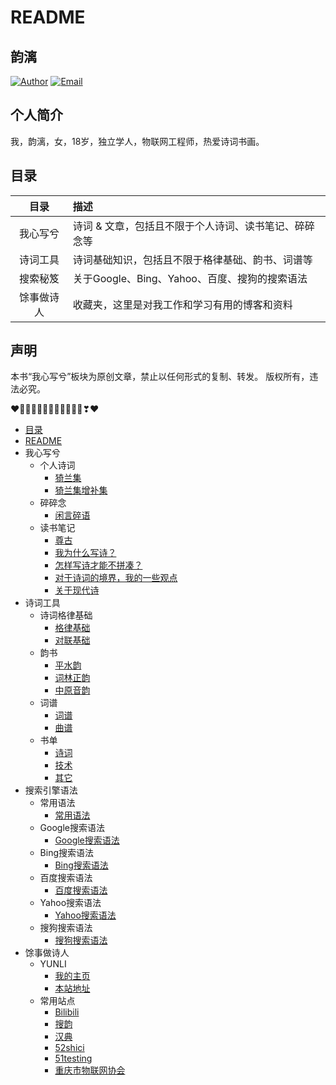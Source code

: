 # README

## 韵漓

[![Author](https://img.shields.io/badge/author-yunli-blue.svg?style=flat-square)](https://yunlihub.top) [![Email](https://img.shields.io/badge/Email%20me-yunlihub@gmail.com-green.svg?style=flat-square)](mailto:yunlihub@gmail.com)

## 个人简介

我，韵漓，女，18岁，独立学人，物联网工程师，热爱诗词书画。

## 目录

| 目录 | 描述 |
| :---: | :--- |
| 我心写兮 | 诗词 & 文章，包括且不限于个人诗词、读书笔记、碎碎念等 |
| 诗词工具 | 诗词基础知识，包括且不限于格律基础、韵书、词谱等 |
| 搜索秘笈 | 关于Google、Bing、Yahoo、百度、搜狗的搜索语法 |
| 馀事做诗人 | 收藏夹，这里是对我工作和学习有用的博客和资料 |

## 声明

本书“我心写兮”板块为原创文章，禁止以任何形式的复制、转发。 版权所有，违法必究。

❤️💛💚💙💜💕💞💓💗💖💘💝❣❤

* [目录](https://github.com/yunliyo/blog/tree/a1e50873177caa3ea2125886f64b0b6f6d973725/SUMMARY.md)
* [README](./)
* 我心写兮
  * 个人诗词
    * [猗兰集](wo-xin-xie-xi/ge-ren-shi-ci/01-yi-lan-ji.md)
    * [猗兰集增补集](wo-xin-xie-xi/ge-ren-shi-ci/02-yi-lan-ji-zeng-bu-ji.md)
  * 碎碎念
    * [闲言碎语](wo-xin-xie-xi/sui-sui-nian/xian-yan-sui-yu.md)
  * 读书笔记
    * [尊古](wo-xin-xie-xi/du-shu-bi-ji/01-zun-gu.md)
    * [我为什么写诗？](wo-xin-xie-xi/du-shu-bi-ji/02-wo-wei-shi-mo-xie-shi.md)
    * [怎样写诗才能不拼凑？](wo-xin-xie-xi/du-shu-bi-ji/03-zen-yang-xie-shi-cai-neng-bu-pin-cou.md)
    * [对于诗词的境界，我的一些观点](wo-xin-xie-xi/du-shu-bi-ji/04-dui-yu-shi-ci-de-jing-jie-wo-de-yi-xie-guan-dian.md)
    * [关于现代诗](wo-xin-xie-xi/du-shu-bi-ji/05-guan-yu-xian-dai-shi.md)
* 诗词工具
  * 诗词格律基础
    * [格律基础](shi-ci-gong-ju/shi-ci-ge-lv-ji-chu/01-ge-lv-ji-chu.md)
    * [对联基础](shi-ci-gong-ju/shi-ci-ge-lv-ji-chu/02-dui-lian-ji-chu.md) 
  * 韵书
    * [平水韵](https://sou-yun.cn/QR.aspx)
    * [词林正韵](https://sou-yun.cn/QR.aspx?ci=*)
    * [中原音韵](https://sou-yun.cn/zyqr.aspx)
  * 词谱
    * [词谱](https://sou-yun.cn/QueryCiTune.aspx)
    * [曲谱](https://sou-yun.cn/QueryQuTune.aspx)
  * 书单
    * [诗词](shi-ci-gong-ju/shu-dan/01-shi-ci.md)
    * [技术](shi-ci-gong-ju/shu-dan/02-ji-shu.md)
    * [其它](shi-ci-gong-ju/shu-dan/03-qi-ta.md)
* 搜索引擎语法
  * 常用语法
    * [常用语法](sou-suo-yin-qing-yu-fa/chang-yong-yu-fa/chang-yong-yu-fa.md)
  * Google搜索语法
    * [Google搜索语法](sou-suo-yin-qing-yu-fa/google-sou-suo-yu-fa/google-sou-suo-yu-fa.md)
  * Bing搜索语法
    * [Bing搜索语法](sou-suo-yin-qing-yu-fa/bing-sou-suo-yu-fa/bing-sou-suo-yu-fa.md)
  * 百度搜索语法
    * [百度搜索语法](sou-suo-yin-qing-yu-fa/bai-du-sou-suo-yu-fa/bai-du-sou-suo-yu-fa.md)
  * Yahoo搜索语法
    * [Yahoo搜索语法](sou-suo-yin-qing-yu-fa/yahoo-sou-suo-yu-fa/yahoo-sou-suo-yu-fa.md)
  * 搜狗搜索语法
    * [搜狗搜索语法](sou-suo-yin-qing-yu-fa/sou-gou-sou-suo-yu-fa/sou-gou-sou-suo-yu-fa.md)
* 馀事做诗人
  * YUNLI
    * [我的主页](https://yunlihub.top/)
    * [本站地址](https://yunlihub.gitbook.io/blog/)
  * 常用站点
    * [Bilibili](https://www.bilibili.com/)
    * [搜韵](https://sou-yun.cn/)
    * [汉典](https://www.zdic.net/)
    * [52shici](https://www.52shici.com/)
    * [51testing](http://www.51testing.com/)
    * [重庆市物联网协会](http://www.cqiota.org/)

